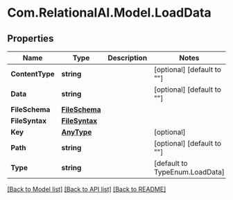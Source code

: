 
# Com.RelationalAI.Model.LoadData

## Properties

Name | Type | Description | Notes
------------ | ------------- | ------------- | -------------
**ContentType** | **string** |  | [optional] [default to ""]
**Data** | **string** |  | [optional] [default to ""]
**FileSchema** | [**FileSchema**](FileSchema.md) |  | 
**FileSyntax** | [**FileSyntax**](FileSyntax.md) |  | 
**Key** | [**AnyType**](.md) |  | [optional] 
**Path** | **string** |  | [optional] [default to ""]
**Type** | **string** |  | [default to TypeEnum.LoadData]

[[Back to Model list]](../README.md#documentation-for-models)
[[Back to API list]](../README.md#documentation-for-api-endpoints)
[[Back to README]](../README.md)

